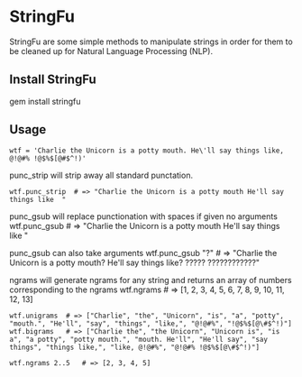 # StringFu

StringFu are some simple methods to manipulate strings in order for them to be cleaned up for Natural Language Processing (NLP).

## Install StringFu

  gem install stringfu

## Usage

    wtf = 'Charlie the Unicorn is a potty mouth. He\'ll say things like, @!@#% !@$%$[@#$^!)'

punc_strip will strip away all standard punctation.
  
    wtf.punc_strip  # => "Charlie the Unicorn is a potty mouth He'll say things like  "

punc_gsub will replace punctionation with spaces if given no arguments
    wtf.punc_gsub   # => "Charlie the Unicorn is a potty mouth  He'll say things like                    "

punc_gsub can also take arguments
    wtf.punc_gsub "?"   # => "Charlie the Unicorn is a potty mouth? He'll say things like? ????? ????????????"

ngrams will generate ngrams for any string and returns an array of numbers corresponding to the ngrams
    wtf.ngrams  # => [1, 2, 3, 4, 5, 6, 7, 8, 9, 10, 11, 12, 13]
    
    wtf.unigrams  # => ["Charlie", "the", "Unicorn", "is", "a", "potty", "mouth.", "He'll", "say", "things", "like,", "@!@#%", "!@$%$[@\#$^!)"]
    wtf.bigrams   # => ["Charlie the", "the Unicorn", "Unicorn is", "is a", "a potty", "potty mouth.", "mouth. He'll", "He'll say", "say things", "things like,", "like, @!@#%", "@!@#% !@$%$[@\#$^!)"]

    wtf.ngrams 2..5   # => [2, 3, 4, 5]
